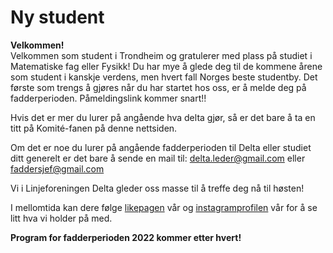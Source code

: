# Ny student

**Velkommen!**  
Velkommen som student i Trondheim og gratulerer med plass på studiet i Matematiske fag eller Fysikk! Du har mye å glede deg til de kommene årene som student i kanskje verdens, men hvert fall Norges beste studentby. Det første som trengs å gjøres når du har startet hos oss, er å melde deg på fadderperioden. Påmeldingslink kommer snart!!

Hvis det er mer du lurer på angående hva delta gjør, så er det bare å ta en titt på Komité-fanen på denne nettsiden.  

Om det er noe du lurer på angående fadderperioden til Delta eller studiet ditt generelt er det bare å sende en mail til: <delta.leder@gmail.com> eller <faddersjef@gmail.com>

Vi i Linjeforeningen Delta gleder oss masse til å treffe deg nå til høsten!


I mellomtida kan dere følge [likepagen](https://www.facebook.com/DeltaNTNU) vår og [instagramprofilen](https://www.instagram.com/linjeforeningendelta/) vår for å se litt hva vi holder på med.


**Program for fadderperioden 2022 kommer etter hvert!**
![]()